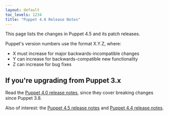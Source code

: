 ```yaml
---
layout: default
toc_levels: 1234
title: "Puppet 4.6 Release Notes"
---
```



This page lists the changes in Puppet 4.5 and its patch releases.

Puppet's version numbers use the format X.Y.Z, where:

* X must increase for major backwards-incompatible changes
* Y can increase for backwards-compatible new functionality
* Z can increase for bug fixes

## If you're upgrading from Puppet 3.x

Read the [Puppet 4.0 release notes](/puppet/4.0/reference/release_notes.html), since they cover breaking changes since Puppet 3.8.

Also of interest: the [Puppet 4.5 release notes](/puppet/4.5/reference/release_notes.html) and [Puppet 4.4 release notes](/puppet/4.4/reference/release_notes.html).
